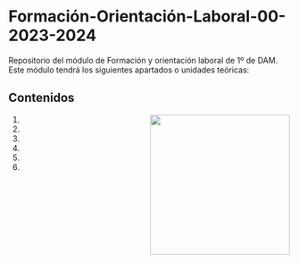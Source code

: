 # Formación-Orientación-Laboral-00-2023-2024
Repositorio del módulo de Formación y orientación laboral de 1º de DAM. Este módulo tendrá los siguientes apartados o unidades teóricas:

<h2>Contenidos</h2>
<picture> <img align="right" src="https://github.com/7oSkaaa/7oSkaaa/blob/main/Images/Right_Side.gif?raw=true" width = 250px></picture>
<ol>
  <li>
    <a href="https://github.com/Olmedo30/Formación-Orientación-Laboral-00-2023-2024"></a>
  </li>
  <li>
    <a href="https://github.com/Olmedo30/Formación-Orientación-Laboral-00-2023-2024"></a>
  </li>
  <li>
    <a href="https://github.com/Olmedo30/Formación-Orientación-Laboral-00-2023-2024"></a>
  </li>
  <li>
    <a href="https://github.com/Olmedo30/Formación-Orientación-Laboral-00-2023-2024"></a>
  </li>
  <li>
    <a href="https://github.com/Olmedo30/Formación-Orientación-Laboral-00-2023-2024"></a>
  </li>
  <li>
    <a href="https://github.com/Olmedo30/Formación-Orientación-Laboral-00-2023-2024"></a>
  </li>
</ol>
